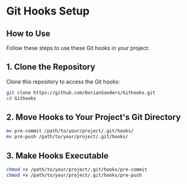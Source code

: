# Git Hooks Setup

## How to Use
Follow these steps to use these Git hooks in your project:
## 1. Clone the Repository
Clone this repository to access the Git hooks:
```bash
git clone https://github.com/DorianSanders/Githooks.git
cd Githooks
```
## 2. Move Hooks to Your Project's Git Directory
```bash
mv pre-commit /path/to/your/project/.git/hooks/
mv pre-push /path/to/your/project/.git/hooks/
```
## 3. Make Hooks Executable
```bash
chmod +x /path/to/your/project/.git/hooks/pre-commit
chmod +x /path/to/your/project/.git/hooks/pre-push
```
